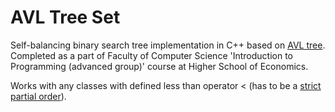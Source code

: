 # AVL Tree Set
Self-balancing binary search tree implementation in C++ based on [AVL tree](https://en.wikipedia.org/wiki/AVL_tree). Completed as a part of Faculty of Computer Science 'Introduction to Programming (advanced group)' course at Higher School of Economics.

Works with any classes with defined less than operator < (has to be a [strict partial order](https://en.wikipedia.org/wiki/Partially_ordered_set)).
